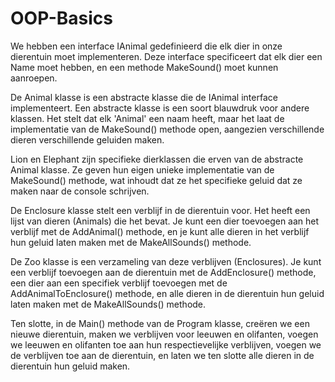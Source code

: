 # OOP-Basics
We hebben een interface IAnimal gedefinieerd die elk dier in onze dierentuin moet implementeren. Deze interface specificeert dat elk dier een Name moet hebben, en een methode MakeSound() moet kunnen aanroepen.

De Animal klasse is een abstracte klasse die de IAnimal interface implementeert. Een abstracte klasse is een soort blauwdruk voor andere klassen. Het stelt dat elk 'Animal' een naam heeft, maar het laat de implementatie van de MakeSound() methode open, aangezien verschillende dieren verschillende geluiden maken.

Lion en Elephant zijn specifieke dierklassen die erven van de abstracte Animal klasse. Ze geven hun eigen unieke implementatie van de MakeSound() methode, wat inhoudt dat ze het specifieke geluid dat ze maken naar de console schrijven.

De Enclosure klasse stelt een verblijf in de dierentuin voor. Het heeft een lijst van dieren (Animals) die het bevat. Je kunt een dier toevoegen aan het verblijf met de AddAnimal() methode, en je kunt alle dieren in het verblijf hun geluid laten maken met de MakeAllSounds() methode.

De Zoo klasse is een verzameling van deze verblijven (Enclosures). Je kunt een verblijf toevoegen aan de dierentuin met de AddEnclosure() methode, een dier aan een specifiek verblijf toevoegen met de AddAnimalToEnclosure() methode, en alle dieren in de dierentuin hun geluid laten maken met de MakeAllSounds() methode.

Ten slotte, in de Main() methode van de Program klasse, creëren we een nieuwe dierentuin, maken we verblijven voor leeuwen en olifanten, voegen we leeuwen en olifanten toe aan hun respectievelijke verblijven, voegen we de verblijven toe aan de dierentuin, en laten we ten slotte alle dieren in de dierentuin hun geluid maken.
